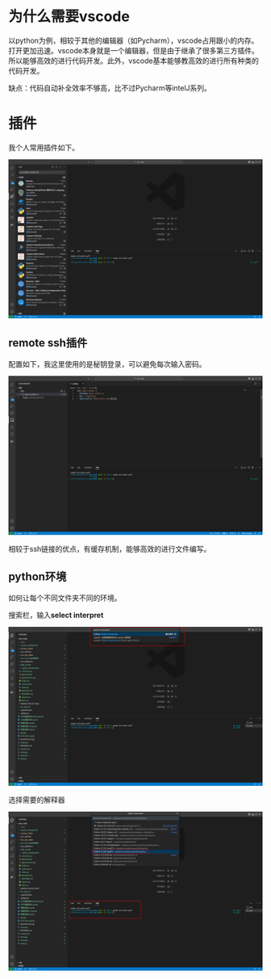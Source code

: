 # 为什么需要vscode

以python为例，相较于其他的编辑器（如Pycharm），vscode占用跟小的内存。打开更加迅速。vscode本身就是一个编辑器，但是由于继承了很多第三方插件。所以能够高效的进行代码开发。此外，vscode基本能够教高效的进行所有种类的代码开发。

缺点：代码自动补全效率不够高，比不过Pycharm等intelJ系列。



# 插件

我个人常用插件如下。

![image-20230130164706188](https://raw.githubusercontent.com/kengerlwl/kengerlwl.github.io/master/image/5e3a7dea6422dfb6e1a0f6a1406b2905/6d6cb97738f5835770c576482478b748.png)



## remote ssh插件

配置如下，我这里使用的是秘钥登录，可以避免每次输入密码。

![image-20230130164811532](https://raw.githubusercontent.com/kengerlwl/kengerlwl.github.io/master/image/5e3a7dea6422dfb6e1a0f6a1406b2905/08c0bfe580f9ea6da7ea01250707281d.png)

相较于ssh链接的优点，有缓存机制，能够高效的进行文件编写。





## python环境

如何让每个不同文件夹不同的环境。

搜索栏，输入**select interpret**

![image-20230130165153810](https://raw.githubusercontent.com/kengerlwl/kengerlwl.github.io/master/image/5e3a7dea6422dfb6e1a0f6a1406b2905/8e81711169c2e34591c4feacd96a466b.png)

选择需要的解释器

![image-20230130165247326](https://raw.githubusercontent.com/kengerlwl/kengerlwl.github.io/master/image/5e3a7dea6422dfb6e1a0f6a1406b2905/7e437e82feeb9ae2983ca68e3632097b.png)




